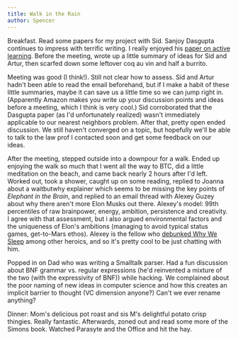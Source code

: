 ```yaml
---
title: Walk in the Rain
author: Spencer
---
```


Breakfast. Read some papers for my project with Sid. Sanjoy Dasgupta continues to impress with terrific writing. I really enjoyed his [paper on active learning](https://www.cs.columbia.edu/~djhsu/papers/cal.pdf). Before the meeting, wrote up a little summary of ideas for Sid and Artur, then scarfed down some leftover coq au vin and half a burrito.

Meeting was good (I think!). Still not clear how to assess. Sid and Artur hadn't been able to read the email beforehand, but if I make a habit of these little summaries, maybe it can save us a little time so we can jump right in. (Apparently Amazon makes you write up your discussion points and ideas before a meeting, which I think is very cool.) Sid corroborated that the Dasgupta paper (as I'd unfortunately realized) wasn't immediately applicable to our nearest neighbors problem. After that, pretty open ended discussion. We still haven't converged on a topic, but hopefully we'll be able to talk to the law prof I contacted soon and get some feedback on our ideas.

After the meeting, stepped outside into a downpour for a walk. Ended up enjoying the walk so much that I went all the way to BTC, did a little meditation on the beach, and came back nearly 2 hours after I'd left. Worked out, took a shower, caught up on some reading, replied to Joanna about a waitbutwhy explainer which seems to be missing the key points of *Elephant in the Brain*, and replied to an email thread with Alexey Guzey about why there aren't more Elon Musks out there. Alexey's model: 99th percentiles of raw brainpower, energy, ambition, persistence and creativity. I agree with that assessment, but i also argued environmental factors and the uniqueness of Elon's ambitions (managing to avoid typical status games, get-to-Mars ethos). Alexey is the fellow who [debunked Why We Sleep](https://guzey.com/books/why-we-sleep/) among other heroics, and so it's pretty cool to be just chatting with him. 

Popped in on Dad who was writing a Smalltalk parser. Had a fun discussion about BNF grammar vs. regular expressions (he'd reinvented a mixture of the two (with the expressivity of BNF)) while hacking. We complained about the poor naming of new ideas in computer science and how this creates an implicit barrier to thought (VC dimension anyone?) Can't we ever rename anything?

Dinner: Mom's delicious pot roast and sis M's delightful potato crisp thingies. Really fantastic. Afterwards, zoned out and read some more of the Simons book. Watched Parasyte and the Office and hit the hay.


